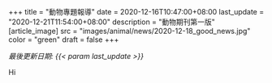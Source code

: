 +++
title = "動物專題報導"
date = 2020-12-16T10:47:00+08:00
last_update = "2020-12-21T11:54:00+08:00"
description = "動物期刊第一版"
[article_image]
    src = "images/animal/news/2020-12-18_good_news.jpg"
    color = "green"
draft = false
+++

*最後更新日期: {{< param last_update  >}}*

Hi
